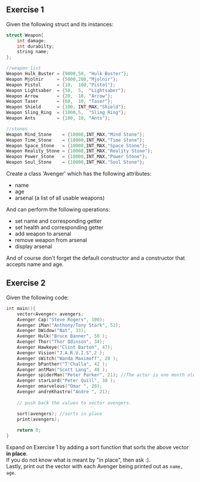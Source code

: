 Exercise 1
---
Given the following struct and its instances:

```c++
struct Weapon{
    int damage;
    int durabilty;
    string name;   
};

//weapon list
Weapon Hulk_Buster = {9000,50, "Hulk Buster"};
Weapon Mjolnir     = {5000,200,"Mjolnir"};
Weapon Pistol      = {10,  100,"Pistol"};
Weapon Lightsaber  = {50,  5,  "Lightsaber"};
Weapon Arrow       = {20,  10, "Arrow"};
Weapon Taser 	   = {60,  10, "Taser"};
Weapon Shield      = {100, INT_MAX,"Shield"};
Weapon Sling_Ring  = {1000,5,  "Sling Ring"};
Weapon Ants        = {100, 10, "Ants"};

//stones
Weapon Mind_Stone    = {10000,INT_MAX,"Mind Stone"};
Weapon Time_Stone    = {10000,INT_MAX,"Time Stone"};
Weapon Space_Stone   = {10000,INT_MAX,"Space Stone"};
Weapon Reality_Stone = {10000,INT_MAX,"Reality Stone"};
Weapon Power_Stone   = {10000,INT_MAX,"Power Stone"};
Weapon Soul_Stone    = {10000,INT_MAX,"Soul Stone"};
```
Create a class 'Avenger' which has the following attributes:

 * name
 * age
 * arsenal (a list of all usable weapons)

And can perform the following operations:

 * set name and corresponding getter
 * set health and corresponding getter
 * add weapon to arsenal
 * remove weapon from arsenal
 * display arsenal

And of course don't forget the default constructor and a constructor that accepts name and age.

Exercise 2
---
Given the following code:
```c++
int main(){
    vector<Avenger> avengers;
    Avenger Cap("Steve Rogers", 100);
    Avenger iMan("Anthony/Tony Stark", 52);
    Avenger bWidow("Nat", 33);
    Avenger Hulk("Bruce Banner", 50 );
    Avenger Thor("Thor Odinson", 34);
    Avenger Hawkeye("Clint Barton", 47);
    Avenger Vision("J.A.R.V.I.S",2 );
    Avenger sWitch("Wanda Maximoff", 28 );
    Avenger bPanther("T'Challa", 42 );
    Avenger antMan("Scott Lang", 48 );
    Avenger spiderMan("Peter Parker", 21); //The actor is one month older exactly than Andre!
    Avenger starLord("Peter Quill", 38 );
    Avenger omarvelous("Omar ", 20); 
    Avenger andreKhastro("Andre ", 21);   
    
    // push back the values to vector avengers.

    sort(avengers); //sorts in place
    print(avengers);
    
    return 0;
}
```
Expand on Exercise 1 by adding a sort function that sorts the above vector **in place**. </br>
If you do not know what is meant by "in place", then ask :). </br>
Lastly, print out the vector with each Avenger being printed out as `name, age`.

